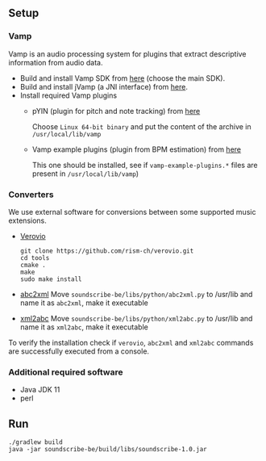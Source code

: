 ## Setup

### Vamp
Vamp is an audio processing system for plugins that extract descriptive information from audio data.
- Build and install Vamp SDK from [here](https://vamp-plugins.org/develop.html) (choose the main SDK).
- Build and install jVamp (a JNI interface) from [here](https://code.soundsoftware.ac.uk/projects/jvamp/files).
- Install required Vamp plugins
  - pYIN (plugin for pitch and note tracking) from [here](https://code.soundsoftware.ac.uk/projects/pyin/files)
  
      Choose `Linux 64-bit binary` and put the content of the archive in `/usr/local/lib/vamp`
  
  - Vamp example plugins (plugin from BPM estimation) from [here](https://www.vamp-plugins.org/download.html)
  
      This one should be installed, see if `vamp-example-plugins.*` files are present in `/usr/local/lib/vamp`)

### Converters
We use external software for conversions between some supported music extensions.

- [Verovio](https://github.com/rism-ch/verovio/wiki/Building-instructions#command-line-tool)

  ~~~
  git clone https://github.com/rism-ch/verovio.git
  cd tools
  cmake .
  make
  sudo make install
  ~~~
 
 
- [abc2xml](https://wim.vree.org/svgParse/abc2xml.html)
  Move `soundscribe-be/libs/python/abc2xml.py` to /usr/lib and name it as `abc2xml`, make it executable
  
- [xml2abc](https://wim.vree.org/svgParse/xml2abc.html)
  Move `soundscribe-be/libs/python/xml2abc.py` to /usr/lib and name it as `xml2abc`, make it executable

To verify the installation check if `verovio`, `abc2xml` and `xml2abc` commands are successfully executed from a console.

### Additional required software
- Java JDK 11
- perl


## Run
~~~
./gradlew build
java -jar soundscribe-be/build/libs/soundscribe-1.0.jar
~~~